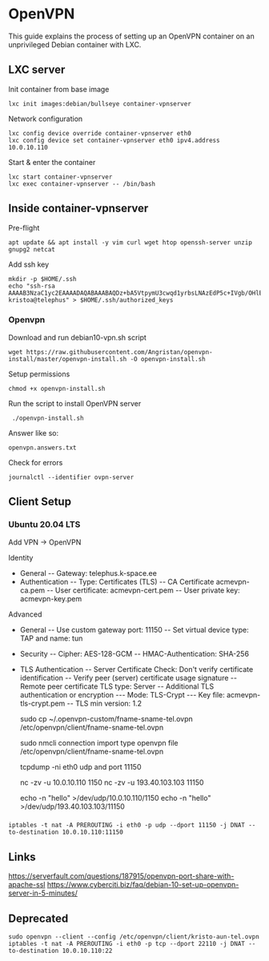 # OpenVPN

This guide explains the process of setting up an OpenVPN container on an unprivileged Debian container with LXC.

## LXC server

Init container from base image

    lxc init images:debian/bullseye container-vpnserver

Network configuration

    lxc config device override container-vpnserver eth0
    lxc config device set container-vpnserver eth0 ipv4.address 10.0.10.110

Start & enter the container

    lxc start container-vpnserver
    lxc exec container-vpnserver -- /bin/bash

## Inside container-vpnserver

Pre-flight

    apt update && apt install -y vim curl wget htop openssh-server unzip gnupg2 netcat

Add ssh key

    mkdir -p $HOME/.ssh
    echo "ssh-rsa AAAAB3NzaC1yc2EAAAADAQABAAABAQDz+bA5VtpymU3cwqd1yrbsLNAzEdP5c+IVgb/OHlEzhLj7+ZOlWgWEFkoTTRJO3R1nU19yeMSKyAqG6xU+PWt8zlipgGfINuD168oytTM8UOmX16VZaAoUHFwAB+C7Xd814Os2FB7iXeolQVNRZADWUOF7/XOQVjEpbGVM5InoCvPTWPY9cFgRxJ2qwPZ08f0P6NupymK83LJYj9ELYlMfErxBF2WVObysw9c82oXq1VDLq+/clctVq+EhPkIhdRD1BIqNybQQnfvYnC1jfjHBSGIAfXtvJsjZ8TsHqFyXqOFYkj36/ZZ5GPBpIOsN1JA6NfF080g0Cz3iJohmjZh3 kristoa@telephus" > $HOME/.ssh/authorized_keys

### Openvpn

Download and run debian10-vpn.sh script

    wget https://raw.githubusercontent.com/Angristan/openvpn-install/master/openvpn-install.sh -O openvpn-install.sh

Setup permissions

    chmod +x openvpn-install.sh

Run the script to install OpenVPN server

     ./openvpn-install.sh

Answer like so:

    openvpn.answers.txt

Check for errors

    journalctl --identifier ovpn-server

## Client Setup

### Ubuntu 20.04 LTS

Add VPN -> OpenVPN

Identity
- General
  -- Gateway: telephus.k-space.ee
- Authentication
  -- Type: Certificates (TLS)
  -- CA Certificate acmevpn-ca.pem
  -- User certificate: acmevpn-cert.pem
  -- User private key: acmevpn-key.pem

Advanced
- General
  -- Use custom gateway port: 11150
  -- Set virtual device type: TAP and name: tun
- Security
  -- Cipher: AES-128-GCM
  -- HMAC-Authentication: SHA-256
- TLS Authentication
  -- Server Certificate Check: Don't verify certificate identification
  -- Verify peer (server) certificate usage signature
  -- Remote peer certificate TLS type: Server
  -- Additional TLS authentication or encryption
  --- Mode: TLS-Crypt
  --- Key file: acmevpn-tls-crypt.pem
  -- TLS min version: 1.2

    sudo cp ~/.openvpn-custom/fname-sname-tel.ovpn /etc/openvpn/client/fname-sname-tel.ovpn

    sudo nmcli connection import type openvpn file /etc/openvpn/client/fname-sname-tel.ovpn

    tcpdump -ni eth0 udp and port 11150

    nc -zv -u 10.0.10.110 1150
    nc -zv -u 193.40.103.103 11150

    echo -n "hello" >/dev/udp/10.0.10.110/1150
    echo -n "hello" >/dev/udp/193.40.103.103/11150

###

    iptables -t nat -A PREROUTING -i eth0 -p udp --dport 11150 -j DNAT --to-destination 10.0.10.110:11150

## Links

https://serverfault.com/questions/187915/openvpn-port-share-with-apache-ssl
https://www.cyberciti.biz/faq/debian-10-set-up-openvpn-server-in-5-minutes/

## Deprecated

    sudo openvpn --client --config /etc/openvpn/client/kristo-aun-tel.ovpn
    iptables -t nat -A PREROUTING -i eth0 -p tcp --dport 22110 -j DNAT --to-destination 10.0.10.110:22
